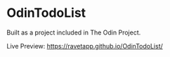 # OdinTodoList

Built as a project included in The Odin Project.

Live Preview: https://ravetapp.github.io/OdinTodoList/
